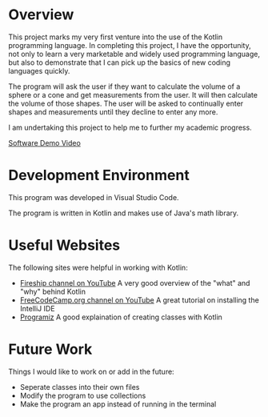 # Overview

This project marks my very first venture into the use of the Kotlin programming language. In completing this project, I have the opportunity, not only to learn a very marketable and widely used programming language, but also to demonstrate that I can pick up the basics of new coding languages quickly.

The program will ask the user if they want to calculate the volume of a sphere or a cone and get measurements from the user. It will then calculate the volume of those shapes. The user will be asked to continually enter shapes and measurements until they decline to enter any more.

I am undertaking this project to help me to further my academic progress.

[Software Demo Video](http://youtube.link.goes.here)

# Development Environment

This program was developed in Visual Studio Code.

The program is written in Kotlin and makes use of Java's math library.

# Useful Websites

The following sites were helpful in working with Kotlin:
* [Fireship channel on YouTube](https://www.youtube.com/watch?v=xT8oP0wy-A0) A very good overview of the "what" and "why" behind Kotlin
* [FreeCodeCamp.org channel on YouTube](https://www.youtube.com/watch?v=F9UC9DY-vIU) A great tutorial on installing the IntelliJ IDE
* [Programiz](https://www.programiz.com/kotlin-programming/class-objects) A good explaination of creating classes with Kotlin

# Future Work

Things I would like to work on or add in the future:
* Seperate classes into their own files
* Modify the program to use collections
* Make the program an app instead of running in the terminal